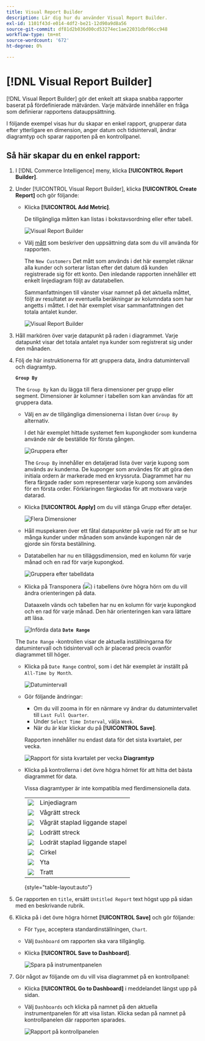 ```yaml
---
title: Visual Report Builder
description: Lär dig hur du använder Visual Report Builder.
exl-id: 1101f43d-e014-4df2-be21-12d90a9d8a56
source-git-commit: df81d2b036d00cd53274ec1ae22031dbf06cc948
workflow-type: tm+mt
source-wordcount: '672'
ht-degree: 0%

---
```


# [!DNL Visual Report Builder]

[!DNL Visual Report Builder] gör det enkelt att skapa snabba rapporter baserat på fördefinierade mätvärden. Varje mätvärde innehåller en fråga som definierar rapportens datauppsättning.

I följande exempel visas hur du skapar en enkel rapport, grupperar data efter ytterligare en dimension, anger datum och tidsintervall, ändrar diagramtyp och sparar rapporten på en kontrollpanel.

## Så här skapar du en enkel rapport:

1. I [!DNL Commerce Intelligence] meny, klicka **[!UICONTROL Report Builder]**.

1. Under [!UICONTROL Visual Report Builder], klicka **[!UICONTROL Create Report]** och gör följande:

   * Klicka **[!UICONTROL Add Metric]**.

      De tillgängliga måtten kan listas i bokstavsordning eller efter tabell.

      ![Visual Report Builder](../../assets/magento-bi-visual-report-builder-add-metric.png)

   * Välj [mått](../../data-user/reports/ess-manage-data-metrics.md) som beskriver den uppsättning data som du vill använda för rapporten.

      The `New Customers` Det mått som används i det här exemplet räknar alla kunder och sorterar listan efter det datum då kunden registrerade sig för ett konto. Den inledande rapporten innehåller ett enkelt linjediagram följt av datatabellen.

      Sammanfattningen till vänster visar namnet på det aktuella måttet, följt av resultatet av eventuella beräkningar av kolumndata som har angetts i måttet. I det här exemplet visar sammanfattningen det totala antalet kunder.

      ![Visual Report Builder](../../assets/magento-bi-report-builder-untitled.png)

1. Håll markören över varje datapunkt på raden i diagrammet. Varje datapunkt visar det totala antalet nya kunder som registrerat sig under den månaden.

1. Följ de här instruktionerna för att gruppera data, ändra datumintervall och diagramtyp.

   **`Group By`**

   The `Group By` kan du lägga till flera dimensioner per grupp eller segment. Dimensioner är kolumner i tabellen som kan användas för att gruppera data.

   * Välj en av de tillgängliga dimensionerna i listan över `Group By` alternativ.

      I det här exemplet hittade systemet fem kupongkoder som kunderna använde när de beställde för första gången.

      ![Gruppera efter](../../assets/magento-bi-report-builder-group-by-dimensions.png)

      The `Group By` innehåller en detaljerad lista över varje kupong som används av kunderna. De kuponger som användes för att göra den initiala ordern är markerade med en kryssruta. Diagrammet har nu flera färgade rader som representerar varje kupong som användes för en första order. Förklaringen färgkodas för att motsvara varje datarad.

   * Klicka **[!UICONTROL Apply]** om du vill stänga Grupp efter detaljer.

      ![Flera Dimensioner](../../assets/magento-bi-report-builder-group-by-dimension-detail.png)

   * Håll muspekaren över ett fåtal datapunkter på varje rad för att se hur många kunder under månaden som använde kupongen när de gjorde sin första beställning.

   * Datatabellen har nu en tilläggsdimension, med en kolumn för varje månad och en rad för varje kupongkod.

      ![Gruppera efter tabelldata](../../assets/magento-bi-report-builder-group-by-table-data.png)

   * Klicka på Transponera (![](../../assets/magento-bi-btn-transpose.png)) i tabellens övre högra hörn om du vill ändra orienteringen på data.

      Dataaxeln vänds och tabellen har nu en kolumn för varje kupongkod och en rad för varje månad. Den här orienteringen kan vara lättare att läsa.

      ![Införda data](../../assets/magento-bi-report-builder-group-by-table-data-transposed.png)
   **`Date Range`**

   The `Date Range` -kontrollen visar de aktuella inställningarna för datumintervall och tidsintervall och är placerad precis ovanför diagrammet till höger.

   * Klicka på `Date Range` control, som i det här exemplet är inställt på `All-Time by Month`.

      ![Datumintervall](../../assets/magento-bi-report-builder-date-range.png)

   * Gör följande ändringar:

      * Om du vill zooma in för en närmare vy ändrar du datumintervallet till `Last Full Quarter`.
      * Under `Select Time Interval`, välja `Week`.
      * När du är klar klickar du på **[!UICONTROL Save]**.

      Rapporten innehåller nu endast data för det sista kvartalet, per vecka.

      ![Rapport för sista kvartalet per vecka](../../assets/magento-bi-report-builder-date-range-quarter-by-week-chart.png)
   **Diagramtyp**

   * Klicka på kontrollerna i det övre högra hörnet för att hitta det bästa diagrammet för data.

      Vissa diagramtyper är inte kompatibla med flerdimensionella data.

      |  |  |
      |-----|-----|
      | ![](../../assets/magento-bi-btn-chart-line.png) | Linjediagram |
      | ![](../../assets/magento-bi-btn-chart-horz-bar.png) | Vågrätt streck |
      | ![](../../assets/magento-bi-btn-chart-horz-stacked-bar.png) | Vågrät staplad liggande stapel |
      | ![](../../assets/magento-bi-btn-chart-vert-bar.png) | Lodrätt streck |
      | ![](../../assets/magento-bi-btn-chart-vert-stacked-bar.png) | Lodrät staplad liggande stapel |
      | ![](../../assets/magento-bi-btn-chart-pie.png) | Cirkel |
      | ![](../../assets/magento-bi-btn-chart-area.png) | Yta |
      | ![](../../assets/magento-bi-btn-chart-funnel.png) | Tratt |

      {style="table-layout:auto"}




1. Ge rapporten en `title`, ersätt `Untitled Report` text högst upp på sidan med en beskrivande rubrik.

1. Klicka på i det övre högra hörnet **[!UICONTROL Save]** och gör följande:

   * För `Type`, acceptera standardinställningen, `Chart`.

   * Välj `Dashboard` om rapporten ska vara tillgänglig.

   * Klicka **[!UICONTROL Save to Dashboard]**.

      ![Spara på instrumentpanelen](../../assets/magento-bi-report-builder-save-to-dashboard.png)

1. Gör något av följande om du vill visa diagrammet på en kontrollpanel:

   * Klicka **[!UICONTROL Go to Dashboard]** i meddelandet längst upp på sidan.

   * Välj `Dashboards` och klicka på namnet på den aktuella instrumentpanelen för att visa listan. Klicka sedan på namnet på kontrollpanelen där rapporten sparades.

      ![Rapport på kontrollpanelen](../../assets/magento-bi-report-builder-my-dashboard.png)
